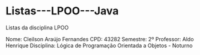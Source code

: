 # Listas---LPOO---Java

Listas da disciplina LPOO

Nome: Cleilson Araújo Fernandes
CPD: 43282 
Semestre: 2º 
Professor: Aldo Henrique 
Disciplina: Lógica de Programação Orientada a Objetos - Noturno

